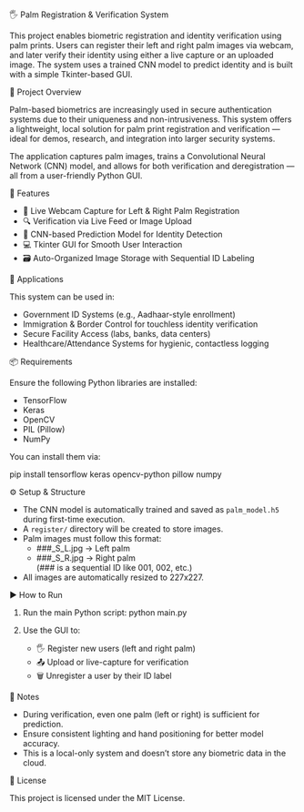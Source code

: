🖐️ Palm Registration & Verification System

This project enables biometric registration and identity verification using palm prints. Users can register their left and right palm images via webcam, and later verify their identity using either a live capture or an uploaded image. The system uses a trained CNN model to predict identity and is built with a simple Tkinter-based GUI.

🚀 Project Overview

Palm-based biometrics are increasingly used in secure authentication systems due to their uniqueness and non-intrusiveness. This system offers a lightweight, local solution for palm print registration and verification — ideal for demos, research, and integration into larger security systems.

The application captures palm images, trains a Convolutional Neural Network (CNN) model, and allows for both verification and deregistration — all from a user-friendly Python GUI.

🧠 Features

- 📸 Live Webcam Capture for Left & Right Palm Registration
- 🔍 Verification via Live Feed or Image Upload
- 🧠 CNN-based Prediction Model for Identity Detection
- 💻 Tkinter GUI for Smooth User Interaction
- 🗃️ Auto-Organized Image Storage with Sequential ID Labeling

🔐 Applications

This system can be used in:

- Government ID Systems (e.g., Aadhaar-style enrollment)
- Immigration & Border Control for touchless identity verification
- Secure Facility Access (labs, banks, data centers)
- Healthcare/Attendance Systems for hygienic, contactless logging

📦 Requirements

Ensure the following Python libraries are installed:

- TensorFlow
- Keras
- OpenCV
- PIL (Pillow)
- NumPy

You can install them via:

pip install tensorflow keras opencv-python pillow numpy

⚙️ Setup & Structure

- The CNN model is automatically trained and saved as `palm_model.h5` during first-time execution.
- A `register/` directory will be created to store images.
- Palm images must follow this format:
  - ###_S_L.jpg → Left palm
  - ###_S_R.jpg → Right palm  
  (### is a sequential ID like 001, 002, etc.)
- All images are automatically resized to 227x227.

▶️ How to Run

1. Run the main Python script:
   python main.py

2. Use the GUI to:
   - 🖐️ Register new users (left and right palm)
   - 📤 Upload or live-capture for verification
   - 🗑️ Unregister a user by their ID label

📝 Notes

- During verification, even one palm (left or right) is sufficient for prediction.
- Ensure consistent lighting and hand positioning for better model accuracy.
- This is a local-only system and doesn’t store any biometric data in the cloud.

📄 License

This project is licensed under the MIT License.
